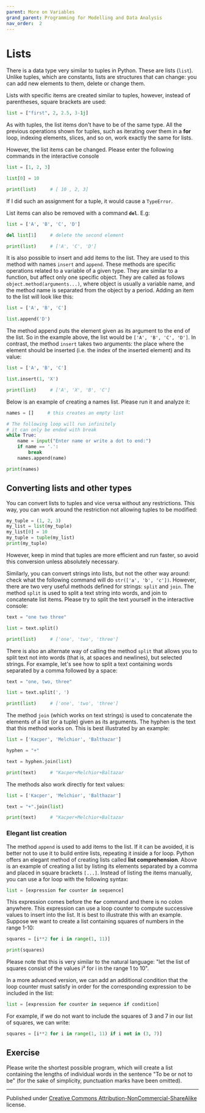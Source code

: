 ```yaml
---
parent: More on Variables
grand_parent: Programming for Modelling and Data Analysis
nav_order:  2
---
```


# Lists

There is a data type very similar to tuples in Python. These are  lists (`list`). Unlike tuples, which are constants, lists are structures that can change: you can add new elements to them, delete or change them.

Lists with specific items are created similar to tuples, however, instead of parentheses, square brackets are used:

```python
list = ["first", 2, 2.5, 3-1j]
```

As with tuples, the list items don't have to be of the same type. All the previous operations shown for tuples, such as iterating over them in a **for** loop, indexing elements, slices, and so on, work exactly the same for lists.

However, the list items can be changed. Please enter the following commands in the interactive console

```python
list = [1, 2, 3] 

list[0] = 10

print(list)     # [ 10 , 2, 3]
```

If I did such an assignment for a tuple, it would cause a `TypeError`.

List items can also be removed with a command **`del`**. E.g:

```python
list = ['A', 'B', 'C', 'D'] 

del list[1]     # delete the second element

print(list)     # ['A', 'C', 'D']
```

It is also possible to insert and add items to the list. They are used to this  method  with names `insert` and `append`. These methods are specific operations related to a variable of a given type. They are similar to a function, but affect only one specific object. They are called as follows `object.method(arguments...)`, where object is usually a variable name, and the method name is separated from the object by a period. Adding an item to the list will look like this:

```python
list = ['A', 'B', 'C']

list.append('D')
```

The method append puts the element given as its argument to the end of the list. So in the example above, the list would be `['A', 'B', 'C', 'D']`. In contrast, the method `insert` takes two arguments: the place where the element should be inserted (i.e. the index of the inserted element) and its value:

```python
list = ['A', 'B', 'C'] 

list.insert(1, 'X')

print(list)     # ['A', 'X', 'B', 'C']
```

Below is an example of creating a names list. Please run it and analyze it:

```python
names = []     # this creates an empty list 

# The following loop will run infinitely 
# it can only be ended with break
while True:
    name = input("Enter name or write a dot to end:")
    if name == '.':
        break
    names.append(name) 

print(names)
```

## Converting lists and other types

You can convert lists to tuples and vice versa without any restrictions. This way, you can work around the restriction not allowing tuples to be modified:

```python
my_tuple = (1, 2, 3)
my_list = list(my_tuple)
my_list[0] = 10 
my_tuple = tuple(my_list)
print(my_tuple)
```

However, keep in mind that tuples are more efficient and run faster, so avoid this conversion unless absolutely necessary.

Similarly, you can convert strings into lists, but not the other way around: check what the following command will do `str(['a', 'b', 'c'])`. However, there are two very useful methods defined for strings: `split` and `join`. The method `split` is used to split a text string into words, and join to concatenate list items. Please try to split the text yourself in the interactive console:

```python
text = "one two three"

list = text.split()

print(list)     # ['one', 'two', 'three']
```

There is also an alternate way of calling the method `split` that allows you to split text not into words (that is, at spaces and newlines), but selected strings. For example, let's see how to split a text containing words separated by a comma followed by a space:

```python
text = "one, two, three"

list = text.split(', ')

print(list)     # ['one', 'two', 'three']
```

The method `join` (which works on text strings) is used to concatenate the elements of a list (or a tuple) given as its arguments. The hyphen is the text that this method works on. This is best illustrated by an example:

```python
list = ['Kacper', 'Melchior', 'Balthazar'] 

hyphen = "+"

text = hyphen.join(list)

print(text)     # "Kacper+Melchior+Baltazar
```

The methods also work directly for text values:

```python
list = ['Kacper', 'Melchior', 'Balthazar'] 

text = "+".join(list)

print(text)     # "Kacper+Melchior+Baltazar
```

### Elegant list creation

The method `append` is used to add items to the list. If it can be avoided, it is better not to use it to build entire lists, repeating it inside a for loop. Python offers an elegant method of creating lists called **list comprehension**. Above is an example of creating a list by listing its elements separated by a comma and placed in square brackets `[...]`. Instead of listing the items manually, you can use a for loop  with the following syntax:

```python
list = [expression for counter in sequence]
```

This expression comes before the **`for`** command and there is no colon anywhere. This expression can use a loop counter to compute successive values to insert into the list. It is best to illustrate this with an example. Suppose we want to create a list containing squares of numbers in the range 1-10:

```python
squares = [i**2 for i in range(1, 11)]

print(squares)
```

Please note that this is very similar to the natural language: "let the list of squares consist of the values i² for i in the range 1 to 10".

In a more advanced version, we can add an additional condition that the loop counter must satisfy in order for the corresponding expression to be included in the list:

```python
list = [expression for counter in sequence if condition]
```

For example, if we do not want to include the squares of 3 and 7 in our list of squares, we can write:

```python
squares = [i**2 for i in range(1, 11) if i not in (3, 7)]
```

## Exercise

Please write the shortest possible program, which will create a list containing the lengths of individual words in the sentence "To be or not to be" (for the sake of simplicity, punctuation marks have been omitted).





<hr/>

Published under [Creative Commons Attribution-NonCommercial-ShareAlike](https://creativecommons.org/licenses/by-nc-sa/4.0/) license.
